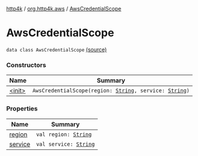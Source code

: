 [http4k](../../index.md) / [org.http4k.aws](../index.md) / [AwsCredentialScope](./index.md)

# AwsCredentialScope

`data class AwsCredentialScope` [(source)](https://github.com/http4k/http4k/blob/master/http4k-aws/src/main/kotlin/org/http4k/aws/AwsCredentialScope.kt#L3)

### Constructors

| Name | Summary |
|---|---|
| [&lt;init&gt;](-init-.md) | `AwsCredentialScope(region: `[`String`](https://kotlinlang.org/api/latest/jvm/stdlib/kotlin/-string/index.html)`, service: `[`String`](https://kotlinlang.org/api/latest/jvm/stdlib/kotlin/-string/index.html)`)` |

### Properties

| Name | Summary |
|---|---|
| [region](region.md) | `val region: `[`String`](https://kotlinlang.org/api/latest/jvm/stdlib/kotlin/-string/index.html) |
| [service](service.md) | `val service: `[`String`](https://kotlinlang.org/api/latest/jvm/stdlib/kotlin/-string/index.html) |
